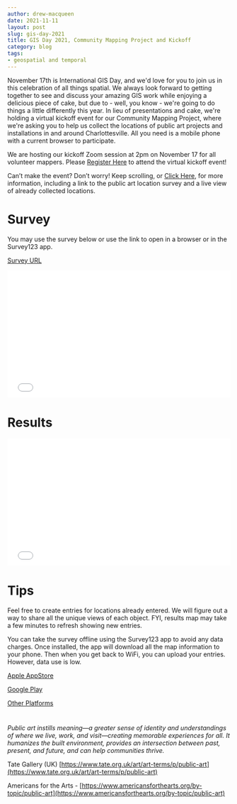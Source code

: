```yaml
---
author: drew-macqueen
date: 2021-11-11
layout: post
slug: gis-day-2021
title: GIS Day 2021, Community Mapping Project and Kickoff
category: blog
tags:
- geospatial and temporal
---
```


November 17th is International GIS Day, and we'd love for you to join us in this celebration of all things spatial. We always look forward to getting together to see and discuss your amazing GIS work while enjoying a delicious piece of cake, but due to - well, you know - we're going to do things a little differently this year. In lieu of presentations and cake, we're holding a virtual kickoff event for our Community Mapping Project, where we're asking you to help us collect the locations of public art projects and installations in and around Charlottesville. All you need is a mobile phone with a current browser to participate.

We are hosting our kickoff Zoom session at 2pm on November 17 for all volunteer mappers. Please [Register Here](https://cal.lib.virginia.edu/calendar/events/GISDay2021) to attend the virtual kickoff event!

Can’t make the event? Don’t worry! Keep scrolling, or [Click Here](https://storymaps.arcgis.com/stories/b13bbb931c77455aaa51d256f1740d56), for more information, including a link to the public art location survey and a live view of already collected locations.

# Survey

You may use the survey below or use the link to open in a browser or in the Survey123 app.

[Survey URL](https://arcg.is/0j0y1y0)

<style>.embed-container {position: relative; height: 0; padding-bottom:80%; max-width: 100%;} .embed-container iframe, .embed-container object, .embed-container iframe{position: absolute; top: 0; left: 0; width: 100%; height: 100%;} small{position: absolute; z-index: 40; bottom: 0; margin-bottom: -15px;}</style><div class="embed-container"><iframe name="survey123webform" width="700" height="1300" frameborder="0" marginheight="0" marginwidth="0" title="GIS Day Public Art Survey" src="//survey123.arcgis.com/share/369e783e142b4907bd2b168963da2ce3?hide=header" allow="geolocation https://survey123.arcgis.com; camera https://survey123.arcgis.com"></iframe></div><script>var survey123webform = document.getElementsByName('survey123webform')[0];window.addEventListener("message",e=>{if(e.data){var t=JSON.parse(e.data);"survey123:onFormLoaded"===t.event&&t.contentHeight&&(survey123webform.parentNode.style.height=t.contentHeight+"px")&&(survey123webform.parentNode.style["padding-bottom"]="unset")}});</script>

# Results

<style>.embed-container {position: relative; padding-bottom: 57%; height: 0; max-width: 100%;} .embed-container iframe, .embed-container object, .embed-container iframe{position: absolute; top: 0; left: 0; width: 100%; height: 100%;} small{position: absolute; z-index: 40; bottom: 0; margin-bottom: -15px;}</style><div class="embed-container"><iframe width="700" height="500" frameborder="0" scrolling="no" marginheight="0" marginwidth="0" title="Charlottesville Public Art" src="//uvalibrary.maps.arcgis.com/apps/Embed/index.html?webmap=ca46833fb3f1470a8ad4ca962396303b&extent=-78.5592,38.0039,-78.4324,38.0679&zoom=true&previewImage=false&scale=false&disable_scroll=true&theme=light&legend=true"></iframe></div>

# Tips

Feel free to create entries for locations already entered. We will figure out a way to share all the unique views of each object. FYI, results map may take a few minutes to refresh showing new entries.

You can take the survey offline using the Survey123 app to avoid any data charges. Once installed, the app will download all the map information to your phone. Then when you get back to WiFi, you can upload your entries. However, data use is low.

[Apple AppStore](https://apps.apple.com/us/app/arcgis-survey123/id993015031)

[Google Play](https://play.google.com/store/apps/details?id=com.esri.survey123)

[Other Platforms](https://www.esri.com/en-us/arcgis/products/arcgis-survey123/resources#settingup)

#

<cite>Public art instills meaning—a greater sense of identity and understandings of where we live, work, and visit—creating memorable experiences for all. It humanizes the built environment, provides an intersection between past, present, and future, and can help communities thrive.</cite>

Tate Gallery (UK)  [https://www.tate.org.uk/art/art-terms/p/public-art](https://www.tate.org.uk/art/art-terms/p/public-art)

Americans for the Arts -  [https://www.americansforthearts.org/by-topic/public-art](https://www.americansforthearts.org/by-topic/public-art)